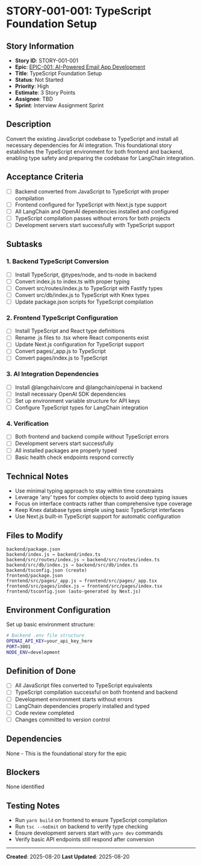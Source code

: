 # STORY-001-001: TypeScript Foundation Setup

## Story Information
- **Story ID**: STORY-001-001
- **Epic**: [EPIC-001: AI-Powered Email App Development](README.md)
- **Title**: TypeScript Foundation Setup
- **Status**: Not Started
- **Priority**: High
- **Estimate**: 3 Story Points
- **Assignee**: TBD
- **Sprint**: Interview Assignment Sprint

## Description
Convert the existing JavaScript codebase to TypeScript and install all necessary dependencies for AI integration. This foundational story establishes the TypeScript environment for both frontend and backend, enabling type safety and preparing the codebase for LangChain integration.

## Acceptance Criteria
- [ ] Backend converted from JavaScript to TypeScript with proper compilation
- [ ] Frontend configured for TypeScript with Next.js type support
- [ ] All LangChain and OpenAI dependencies installed and configured
- [ ] TypeScript compilation passes without errors for both projects
- [ ] Development servers start successfully with TypeScript support

## Subtasks

### 1. Backend TypeScript Conversion
- [ ] Install TypeScript, @types/node, and ts-node in backend
- [ ] Convert index.js to index.ts with proper typing
- [ ] Convert src/routes/index.js to TypeScript with Fastify types
- [ ] Convert src/db/index.js to TypeScript with Knex types
- [ ] Update package.json scripts for TypeScript compilation

### 2. Frontend TypeScript Configuration
- [ ] Install TypeScript and React type definitions
- [ ] Rename .js files to .tsx where React components exist
- [ ] Update Next.js configuration for TypeScript support
- [ ] Convert pages/_app.js to TypeScript
- [ ] Convert pages/index.js to TypeScript

### 3. AI Integration Dependencies
- [ ] Install @langchain/core and @langchain/openai in backend
- [ ] Install necessary OpenAI SDK dependencies
- [ ] Set up environment variable structure for API keys
- [ ] Configure TypeScript types for LangChain integration

### 4. Verification
- [ ] Both frontend and backend compile without TypeScript errors
- [ ] Development servers start successfully
- [ ] All installed packages are properly typed
- [ ] Basic health check endpoints respond correctly

## Technical Notes
- Use minimal typing approach to stay within time constraints
- Leverage 'any' types for complex objects to avoid deep typing issues
- Focus on interface contracts rather than comprehensive type coverage
- Keep Knex database types simple using basic TypeScript interfaces
- Use Next.js built-in TypeScript support for automatic configuration

## Files to Modify
```
backend/package.json
backend/index.js → backend/index.ts
backend/src/routes/index.js → backend/src/routes/index.ts
backend/src/db/index.js → backend/src/db/index.ts
backend/tsconfig.json (create)
frontend/package.json
frontend/src/pages/_app.js → frontend/src/pages/_app.tsx
frontend/src/pages/index.js → frontend/src/pages/index.tsx
frontend/tsconfig.json (auto-generated by Next.js)
```

## Environment Configuration
Set up basic environment structure:
```bash
# Backend .env file structure
OPENAI_API_KEY=your_api_key_here
PORT=3001
NODE_ENV=development
```

## Definition of Done
- [ ] All JavaScript files converted to TypeScript equivalents
- [ ] TypeScript compilation successful on both frontend and backend
- [ ] Development environment starts without errors
- [ ] LangChain dependencies properly installed and typed
- [ ] Code review completed
- [ ] Changes committed to version control

## Dependencies
None - This is the foundational story for the epic

## Blockers
None identified

## Testing Notes
- Run `yarn build` on frontend to ensure TypeScript compilation
- Run `tsc --noEmit` on backend to verify type checking
- Ensure development servers start with `yarn dev` commands
- Verify basic API endpoints still respond after conversion

---
**Created**: 2025-08-20
**Last Updated**: 2025-08-20